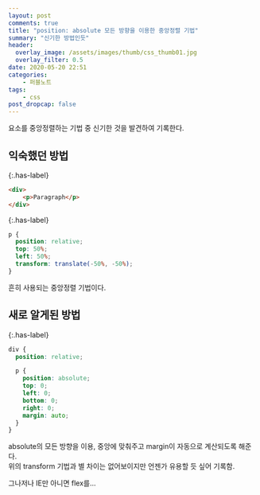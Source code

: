 ```yaml
---
layout: post
comments: true
title: "position: absolute 모든 방향을 이용한 중앙정렬 기법"
summary: "신기한 방법인듯"
header:
  overlay_image: /assets/images/thumb/css_thumb01.jpg
  overlay_filter: 0.5
date: 2020-05-20 22:51
categories:
    - 퍼블노트
tags:
    - css
post_dropcap: false
---
```


요소를 중앙정렬하는 기법 중 신기한 것을 발견하여 기록한다.

## 익숙했던 방법

{:.has-label}
```html
<div>
    <p>Paragraph</p>
</div>
```

{:.has-label}
```scss
p {
  position: relative;
  top: 50%;
  left: 50%;
  transform: translate(-50%, -50%);
}
```

흔히 사용되는 중앙정렬 기법이다.

## 새로 알게된 방법

{:.has-label}
```scss
div {
  position: relative;

  p {
    position: absolute;
    top: 0;
    left: 0;
    bottom: 0;
    right: 0;
    margin: auto;
  }
}
```

absolute의 모든 방향을 이용, 중앙에 맞춰주고 margin이 자동으로 계산되도록 해준다.  
위의 transform 기법과 별 차이는 없어보이지만 언젠가 유용할 듯 싶어 기록함.

그나저나 IE만 아니면 flex를...